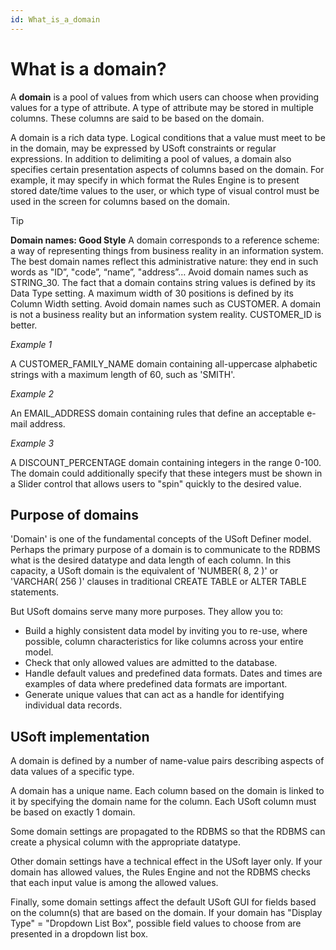 ```yaml
---
id: What_is_a_domain
---
```


# What is a domain?

A **domain** is a pool of values from which users can choose when providing values for a type of attribute. A type of attribute may be stored in multiple columns. These columns are said to be based on the domain.

A domain is a rich data type. Logical conditions that a value must meet to be in the domain, may be expressed by USoft constraints or regular expressions. In addition to delimiting a pool of values, a domain also specifies certain presentation aspects of columns based on the domain. For example, it may specify in which format the Rules Engine is to present stored date/time values to the user, or which type of visual control must be used in the screen for columns based on the domain.

> [!TIP]
> **Domain names: Good Style**
> A domain corresponds to a reference scheme: a way of representing things from business reality in an information system. The best domain names reflect this administrative nature: they end in such words as "ID”, "code”, “name”, "address”…
> Avoid domain names such as STRING_30. The fact that a domain contains string values is defined by its Data Type setting. A maximum width of 30 positions is defined by its Column Width setting.
> Avoid domain names such as CUSTOMER. A domain is not a business reality but an information system reality. CUSTOMER_ID is better.

*Example 1*

A CUSTOMER_FAMILY_NAME domain containing all-uppercase alphabetic strings with a maximum length of 60, such as 'SMITH'.

*Example 2*

An EMAIL_ADDRESS domain containing rules that define an acceptable e-mail address.

*Example 3*

A DISCOUNT_PERCENTAGE domain containing integers in the range 0-100. The domain could additionally specify that these integers must be shown in a Slider control that allows users to "spin" quickly to the desired value.

## Purpose of domains

'Domain' is one of the fundamental concepts of the USoft Definer model. Perhaps the primary purpose of a domain is to communicate to the RDBMS what is the desired datatype and data length of each column. In this capacity, a USoft domain is the equivalent of 'NUMBER( 8, 2 )' or 'VARCHAR( 256 )' clauses in traditional CREATE TABLE or ALTER TABLE statements.

But USoft domains serve many more purposes. They allow you to:

- Build a highly consistent data model by inviting you to re-use, where possible, column characteristics for like columns across your entire model.
- Check that only allowed values are admitted to the database.
- Handle default values and predefined data formats. Dates and times are examples of data where predefined data formats are important.
- Generate unique values that can act as a handle for identifying individual data records.

## USoft implementation

A domain is defined by a number of name-value pairs describing aspects of data values of a specific type.

A domain has a unique name. Each column based on the domain is linked to it by specifying the domain name for the column. Each USoft column must be based on exactly 1 domain.

Some domain settings are propagated to the RDBMS so that the RDBMS can create a physical column with the appropriate datatype.

Other domain settings have a technical effect in the USoft layer only. If your domain has allowed values, the Rules Engine and not the RDBMS checks that each input value is among the allowed values.

Finally, some domain settings affect the default USoft GUI for fields based on the column(s) that are based on the domain. If your domain has "Display Type" = "Dropdown List Box", possible field values to choose from are presented in a dropdown list box.